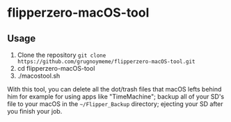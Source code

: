 # flipperzero-macOS-tool

## Usage
1. Clone the repository `git clone https://github.com/grugnoymeme/flipperzero-macOS-tool.git`
2. cd flipperzero-macOS-tool
3. ./macostool.sh

With this tool, you can delete all the dot/trash files that macOS lefts behind him for example for using apps like "TimeMachine";
backup all of your SD's file to your macOS in the `~/Flipper_Backup` directory; ejecting your SD after you finish your job.
